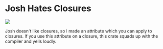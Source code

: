 # Josh Hates Closures

![](https://github.com/smklein/josh_hates_closures/workflows/rust/badge.svg)

Josh doesn't like closures, so I made an attribute which you can
apply to closures. If you use this attribute on a closure, this
crate squads up with the compiler and yells loudly.
